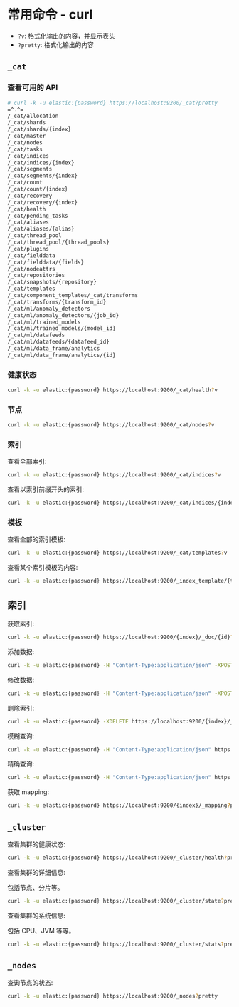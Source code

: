 # 常用命令 - curl

- ```?v```: 格式化输出的内容，并显示表头
- ```?pretty```: 格式化输出的内容

## ```_cat```

### 查看可用的 API

```bash
# curl -k -u elastic:{password} https://localhost:9200/_cat?pretty
=^.^=
/_cat/allocation
/_cat/shards
/_cat/shards/{index}
/_cat/master
/_cat/nodes
/_cat/tasks
/_cat/indices
/_cat/indices/{index}
/_cat/segments
/_cat/segments/{index}
/_cat/count
/_cat/count/{index}
/_cat/recovery
/_cat/recovery/{index}
/_cat/health
/_cat/pending_tasks
/_cat/aliases
/_cat/aliases/{alias}
/_cat/thread_pool
/_cat/thread_pool/{thread_pools}
/_cat/plugins
/_cat/fielddata
/_cat/fielddata/{fields}
/_cat/nodeattrs
/_cat/repositories
/_cat/snapshots/{repository}
/_cat/templates
/_cat/component_templates/_cat/transforms
/_cat/transforms/{transform_id}
/_cat/ml/anomaly_detectors
/_cat/ml/anomaly_detectors/{job_id}
/_cat/ml/trained_models
/_cat/ml/trained_models/{model_id}
/_cat/ml/datafeeds
/_cat/ml/datafeeds/{datafeed_id}
/_cat/ml/data_frame/analytics
/_cat/ml/data_frame/analytics/{id}
```

### 健康状态

```bash
curl -k -u elastic:{password} https://localhost:9200/_cat/health?v
```

### 节点

```bash
curl -k -u elastic:{password} https://localhost:9200/_cat/nodes?v
```

### 索引

查看全部索引:

```bash
curl -k -u elastic:{password} https://localhost:9200/_cat/indices?v
```

查看以索引前缀开头的索引:

```bash
curl -k -u elastic:{password} https://localhost:9200/_cat/indices/{index_prefix}*?v
```

### 模板

查看全部的索引模板:

```bash
curl -k -u elastic:{password} https://localhost:9200/_cat/templates?v
```

查看某个索引模板的内容:

```bash
curl -k -u elastic:{password} https://localhost:9200/_index_template/{template}?pretty
```

## 索引

获取索引:

```bash
curl -k -u elastic:{password} https://localhost:9200/{index}/_doc/{id}?pretty
```

添加数据:

```bash
curl -k -u elastic:{password} -H "Content-Type:application/json" -XPOST https://localhost:9200/{index}/_doc/{id}?pretty -d'{"a": "a","b": "b"}'
```

修改数据:

```bash
curl -k -u elastic:{password} -H "Content-Type:application/json" -XPOST https://localhost:9200/{index}/_update/{id}?pretty -d'{"doc":{"a": "a","b": "b"}}'
```

删除索引:

```bash
curl -k -u elastic:{password} -XDELETE https://localhost:9200/{index}/_doc/{id}?pretty
```

模糊查询:

```bash
curl -k -u elastic:{password} -H "Content-Type:application/json" https://localhost:9200/{index}/_search?pretty -d '{"query":{"match":{"name":"xx"}}}'
```

精确查询:

```bash
curl -k -u elastic:{password} -H "Content-Type:application/json" https://localhost:9200/{index}/_search?pretty -d '{"query":{"term":{"name":"xx"}}}'
```

获取 mapping:

```bash
curl -k -u elastic:{password} https://localhost:9200/{index}/_mapping?pretty
```

## ```_cluster```

查看集群的健康状态:

```bash
curl -k -u elastic:{password} https://localhost:9200/_cluster/health?pretty
```

查看集群的详细信息:

包括节点、分片等。

```bash
curl -k -u elastic:{password} https://localhost:9200/_cluster/state?pretty
```

查看集群的系统信息:

包括 CPU、JVM 等等。

```bash
curl -k -u elastic:{password} https://localhost:9200/_cluster/stats?pretty
```

## ```_nodes```

查询节点的状态:

```bash
curl -k -u elastic:{password} https://localhost:9200/_nodes?pretty
```
